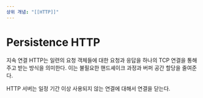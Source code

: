 ```yaml
---
상위 개념: "[[HTTP]]"
---
```

# Persistence HTTP
지속 연결 HTTP는 일련의 요청 객체들에 대한 요청과 응답을 하나의 TCP 연결을 통해 주고 받는 방식을 의미한다. 이는 불필요한 핸드셰이크 과정과 버퍼 공간 할당을 줄여준다.

HTTP 서버는 일정 기간 이상 사용되지 않는 연결에 대해서 연결을 닫는다.
